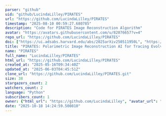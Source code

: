 ```yaml
---
parser: "github"
uid: "github/LucindaLilley/PIRATES"
url: "https://github.com/LucindaLilley/PIRATES"
timestamp: "2025-08-10 00:59:27.680785"
description: "Code for PIRATES Image Reconstruction Algorithm"
avatar: "https://avatars.githubusercontent.com/u/82076657?v=4"
repo_url: "https://github.com/LucindaLilley/PIRATES"
doi: ["https://ui.adsabs.harvard.edu/abs/2025arXiv250511950L", "https://ui.adsabs.harvard.edu/abs/2025ascl.soft07029L/abstract"]
title: "PIRATES: Polarimetric Image Reconstruction AI for Tracing Evolved Structures"
name: "PIRATES"
full_name: "LucindaLilley/PIRATES"
html_url: "https://github.com/LucindaLilley/PIRATES"
created_at: "2025-05-16T09:34:40Z"
updated_at: "2025-06-03T04:45:51Z"
clone_url: "https://github.com/LucindaLilley/PIRATES.git"
size: 38
stargazers_count: 2
watchers_count: 2
language: "Python"
subscribers_count: 1
owner: {"html_url": "https://github.com/LucindaLilley", "avatar_url": "https://avatars.githubusercontent.com/u/82076657?v=4", "login": "LucindaLilley", "type": "User"}
date: "2025-10-18 14:24:59.500810"
---
```

